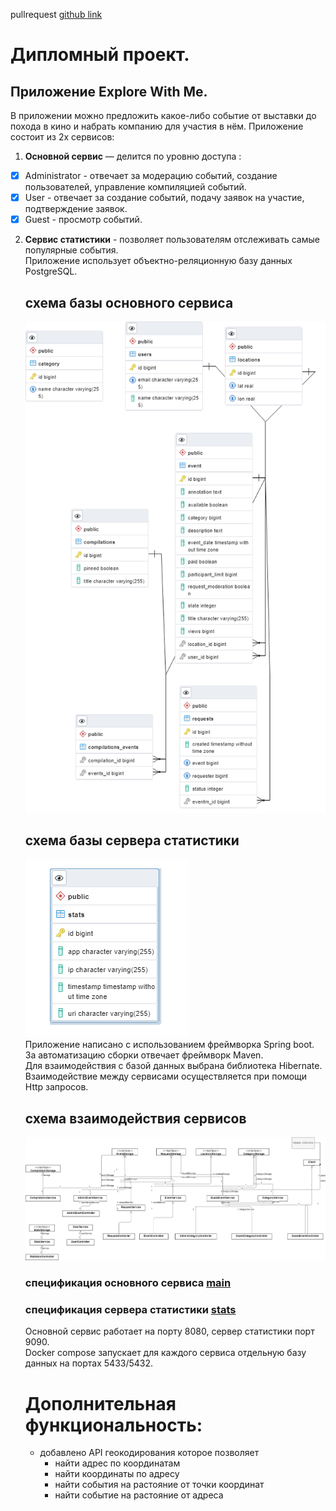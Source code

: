 pullrequest [github link](https://github.com/dkantserev/java-explore-with-me/pull/1#issue-1402308827)  
# Дипломный проект.
## Приложение Explore With Me.
В приложении можно предложить какое-либо событие от выставки до похода в кино и набрать компанию для участия в нём. Приложение состоит из 2х сервисов:

1.  **Основной сервис** — делится по уровню доступа :
- [x] Administrator - отвечает за модерацию событий, создание пользователей, управление компиляцией событий.
- [x] User - отвечает за создание событий, подачу заявок на участие, подтверждение заявок.
- [x] Guest - просмотр событий.
2. **Сервис статистики** - позволяет пользователям отслеживать самые популярные события.    
   Приложение использует объектно-реляционную базу данных PostgreSQL.  
   
   ## схема базы основного сервиса  
   ![enter image description here](/main.png)  
   
   ## схема базы сервера статистики  
   ![enter image description here](/stats.png)   
   Приложение написано с использованием фреймворка  Spring boot.  
   За автоматизацию сборки отвечает фреймворк Maven.  
   Для взаимодействия с базой данных выбрана библиотека Hibernate.  
   Взаимодействие между сервисами осуществляется при помощи Http запросов.  
   
   ## схема взаимодействия сервисов  
   ![enter image description here](/shema.png)  
   ### спецификация основного сервиса [main](https://raw.githubusercontent.com/yandex-praktikum/java-explore-with-me/main/ewm-main-service-spec.json)  
   ### спецификация сервера статистики [stats](https://raw.githubusercontent.com/yandex-praktikum/java-explore-with-me/main/ewm-stats-service-spec.json)  
   Основной сервис работает на порту 8080, сервер статистики порт 9090.  
   Docker compose запускает для каждого сервиса отдельную базу данных на портах 5433/5432.  
    
   # **Дополнительная функциональность:**
   - добавлено API геокодирования которое позволяет  
      - найти адрес по координатам  
      - найти координаты по адресу  
      - найти события на растояние от точки координат  
      - найти событие на растояние от адреса  
